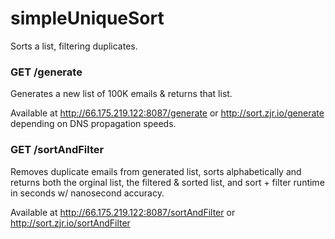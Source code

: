 simpleUniqueSort
===========

Sorts a list, filtering duplicates.

### GET /generate

Generates a new list of 100K emails & returns that list.

Available at http://66.175.219.122:8087/generate or http://sort.zjr.io/generate depending on DNS propagation speeds.

### GET /sortAndFilter

Removes duplicate emails from generated list, sorts alphabetically and
returns both the orginal list, the filtered & sorted list, and sort + filter
runtime in seconds w/ nanosecond accuracy.

Available at http://66.175.219.122:8087/sortAndFilter or http://sort.zjr.io/sortAndFilter
